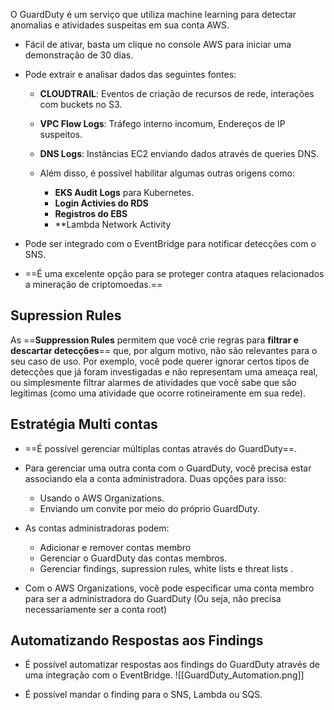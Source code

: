 O GuardDuty é um serviço que utiliza machine learning para detectar anomalias e atividades suspeitas em sua conta AWS.

- Fácil de ativar, basta um clique no console AWS para iniciar uma demonstração de 30 dias.

- Pode extrair e analisar  dados das seguintes fontes:
	- **CLOUDTRAIL**: Eventos de criação de recursos de rede, interações com buckets no S3.
	 
	- **VPC Flow Logs**: Tráfego interno incomum, Endereços de IP suspeitos. 
	
	- **DNS Logs**: Instâncias EC2 enviando dados através de queries DNS.
	
	- Além disso, é possível habilitar algumas outras origens como:
		- **EKS Audit Logs** para Kubernetes.
		- **Login Activies do RDS**
		- **Registros do EBS**
		- **Lambda Network Activity

- Pode ser integrado com o EventBridge para notificar detecções com o SNS.

- ==É uma excelente opção para se proteger contra ataques relacionados a mineração de criptomoedas.==


## Supression Rules
As ==**Suppression Rules** permitem que você crie regras para **filtrar e descartar detecções**== que, por algum motivo, não são relevantes para o seu caso de uso. Por exemplo, você pode querer ignorar certos tipos de detecções que já foram investigadas e não representam uma ameaça real, ou simplesmente filtrar alarmes de atividades que você sabe que são legítimas (como uma atividade que ocorre rotineiramente em sua rede).

## Estratégia Multi contas
- ==É possível gerenciar múltiplas contas através do GuardDuty==.

- Para gerenciar uma outra conta com o GuardDuty, você precisa estar associando ela a conta administradora. Duas opções para isso:
	- Usando o AWS Organizations.
	- Enviando um convite por meio do próprio GuardDuty.

- As contas administradoras podem:
	- Adicionar e remover contas membro
	- Gerenciar o GuardDuty das contas membros.
	- Gerenciar findings, supression rules, white lists e threat lists .

- Com o AWS Organizations, você pode especificar uma conta membro para ser a administradora do GuardDuty (Ou seja, não precisa necessariamente ser a conta root)

## Automatizando Respostas aos Findings
- É possível automatizar respostas aos findings do GuardDuty através de uma integração com o EventBridge.
![[GuardDuty_Automation.png]]

- É possível mandar o finding para o SNS, Lambda ou SQS. 